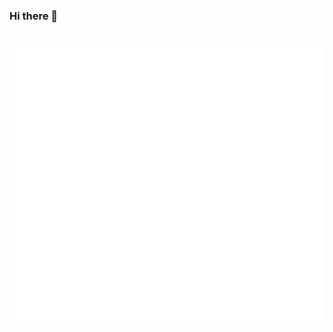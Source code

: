 ### Hi there 👋
<div align="center">
	<br>
	<a href="https://github.com/davidrhodus/rust-stuff/master/header.svg">
		<img src="header.svg" width="800" height="450">
	</a>
	<br>

</div>

<!--
**davidrhodus/davidrhodus** is a ✨ _special_ ✨ repository because its `README.md` (this file) appears on your GitHub profile.

Here are some ideas to get you started:

- 🔭 I’m currently working on ...
- 🌱 I’m currently learning ...
- 👯 I’m looking to collaborate on ...
- 🤔 I’m looking for help with ...
- 💬 Ask me about ...
- 📫 How to reach me: ...
- 😄 Pronouns: ...
- ⚡ Fun fact: ...
- 	<br>Wanna chat? :point_right: @ me on <a href="https://twitter.com/davidrhodus">Twitter</a> or hmu on <a href="https://www.linkedin.com/in/davidrhodus/">LinkedIn</a>
-->
